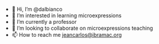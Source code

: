 - 👋 Hi, I’m @dalbianco
- 👀 I’m interested in learning microexpressions
- 🌱 I’m currently a professor
- 💞️ I’m looking to collaborate on microexpressions teaching
- 📫 How to reach me jeancarlos@ibramac.org

<!---
dalbianco/dalbianco is a ✨ special ✨ repository because its `README.md` (this file) appears on your GitHub profile.
You can click the Preview link to take a look at your changes.
--->
